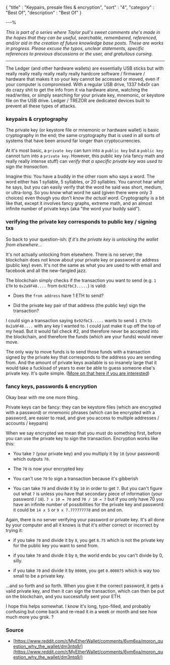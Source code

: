 {
"title"       : "Keypairs, presale files & encryption",
"sort"        : "4",
"category"    : "Best Of",
"description" : "Best Of"
}

---%



*This is part of a series where Taylor pull's sweet comments she's made in the hopes that they can be useful, searchable, remembered, referenced, and/or aid in the creation of future knowledge base posts. These are works in progress. Please excuse the typos, unclear statements, specific references to previous discussions or the user, and gratuitous cursing.*

---

The Ledger (and other hardware wallets) are essentially USB sticks but with really really really really really really hardcore software / firmware / hardware that makes it so your key cannot be accessed or moved, even if your computer is compromised. With a regular USB drive, 1337 h4x0r can do crazy shit to get the info from it via hardware alone, watching the read/writes, or simply searching for your private key, mnemonic, or keystore file on the USB drive. Ledger / TREZOR are dedicated devices built to prevent all these types of attacks.


### keypairs & cryptography

The private key (or keystore file or mnemonic or hardware wallet) is basic cryptography in the end; the same cryptography that is used in all sorts of systems that have been around far longer than cryptocurrencies.

At it's most basic, a `private key` can turn into a `public key` but a `public key` cannot turn into a `private key`. However, this public key (via fancy math and really really intense stuff) can *verify that a specific private key was used to sign the transaction*.

Imagine this: You have a buddy in the other room who says a word. The word either has 1 syllable, 5 syllables, or 20 syllables. You cannot hear *what* he says, but you can easily verify that the word he said was short, medium, or ultra-long. So you *know* what word he said (given there were only 3 choices) even though you don't *know the actual word*. Cryptography is a bit like that, except it involves fancy graphs, extreme math, and an almost infinite number of private keys (aka "the word your buddy said").


### verifying the private key corresponds to public key / signing txs

So back to your question-ish: *If it's the private key is unlocking the wallet from elsewhere...*

It's not actually unlocking from elsewhere. There is no server; the blockchain does not know about your private key or password or address (public key) even. It's not the same as what you are used to with email and facebook and all the new-fangled jazz.

The blockchain simply checks if the transaction you want to send (e.g. `1 ETH` to `0x2a9F48....` from `0x92fbC3.....`) is valid:

- Does the `from address` have 1 ETH to send?

- Did the private key pair of that address (the public key) sign the transaction?

I could sign a transaction saying `0x92fbC3.....` wants to send `1 ETH` to `0x2a9F48....` with any key I wanted to. I could just make it up off the top of my head. But it would fail check #2, and therefore never be accepted into the blockchain, and therefore the funds (which are your funds) would never move.

The only way to move funds is to send those funds with a transaction signed by the private key that corresponds to the address you are sending from. And the amount of private keys available is so insanely large that it would take a fuckload of years to ever be able to guess someone else's private key. It's quite simple. ([More on that here if you are interested](https://myetherwallet.groovehq.com/knowledge_base/topics/couldnt-everybody-put-in-random-private-keys-look-for-a-balance-and-send-to-their-own-address))



### fancy keys, passwords & encryption

Okay bear with me one more thing.

Private keys can be fancy: they can be keystore files (which are encrypted with a password) or mnemonic phrases (which can be encrypted with a password, are easier to read, and give you access to multiple addresses / accounts / keypairs)

When we say encrypted we mean that you must do something first, before you can use the private key to sign the transaction. Encryption works like this:

- You take `7` (your private key) and you multiply it by `10` (your password) which outputs `70`.

- The `70` is now your encrypted key

- You can't use `70` to sign a transaction because it's gibberish

- You can take `70` and divide it by `10` in order to get `7`. But you can't figure out what `7` is unless you have that secondary piece of information (your password / `10`). `7 x 10 = 70` and `70 / 10 = 7` but if you only have 70 you have an infinite number of possibilities for the private key and password: it could be `14 x 5` or `9 x 7.777777778` and on and on.

Again, there is no server verifying your password or private key. It's all done by your computer and all it knows is that it's either correct or incorrect by trying it:

- if you take `70` and divide it by `8`, you get `8.75` which is not the private key for the public key you want to send from.

- if you take `70` and divide it by `0`, the world ends bc you can't divide by 0, silly.

- if you take `70` and divide it by `80000`, you get `0.000875` which is way too small to be a private key.

...and so forth and so forth. When you give it the correct password, it gets a valid private key, and then it can sign the transaction, which can then be put on the blockchain, and you successfully sent your ETH.


I hope this helps somewhat. I know it's long, typo-filled, and probably confusing but come back and re-read it in a week or month and see how much more you grok. ?


### Source

- [https://www.reddit.com/r/MyEtherWallet/comments/6vm6xa/moron_question_why_the_wallet/dm3ntq9/](https://www.reddit.com/r/MyEtherWallet/comments/6vm6xa/moron_question_why_the_wallet/dm3ntq9/)
